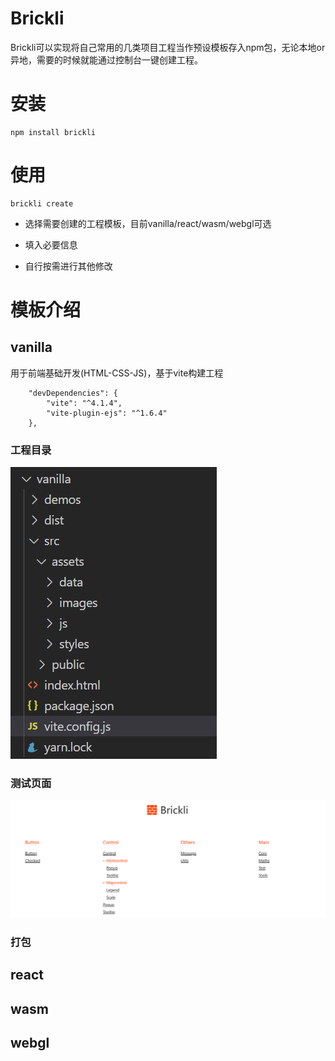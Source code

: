 # Brickli

Brickli可以实现将自己常用的几类项目工程当作预设模板存入npm包，无论本地or异地，需要的时候就能通过控制台一键创建工程。

# 安装
```
npm install brickli
```

# 使用
```
brickli create
```
- 选择需要创建的工程模板，目前vanilla/react/wasm/webgl可选

- 填入必要信息

- 自行按需进行其他修改

# 模板介绍
## vanilla
用于前端基础开发(HTML-CSS-JS)，基于vite构建工程
```
	"devDependencies": {
		"vite": "^4.1.4",
		"vite-plugin-ejs": "^1.6.4"
	},
```
### 工程目录
![Alt text](assets/images/00.png)
### 测试页面
![Alt text](assets/images/01.png)
### 打包
## react
## wasm
## webgl